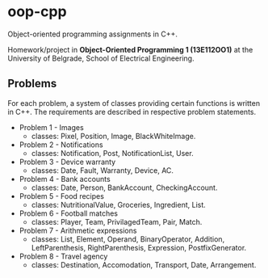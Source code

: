 # oop-cpp
Object-oriented programming assignments in C++.

Homework/project in **Object-Oriented Programming 1 (13E112OO1)** at the University of Belgrade, School of Electrical Engineering.

## Problems

For each problem, a system of classes providing certain functions is written in C++. The requirements are described in respective problem statements. 

* Problem 1 - Images
    * classes: Pixel, Position, Image, BlackWhiteImage.
* Problem 2 - Notifications
    * classes: Notification, Post, NotificationList, User.
* Problem 3 - Device warranty
    * classes: Date, Fault, Warranty, Device, AC.
* Problem 4 - Bank accounts
    * classes: Date, Person, BankAccount, CheckingAccount.
* Problem 5 - Food recipes
    * classes: NutritionalValue, Groceries, Ingredient, List.
* Problem 6 - Football matches
    * classes: Player, Team, PrivilagedTeam, Pair, Match.
* Problem 7 - Arithmetic expressions
    * classes: List, Element, Operand, BinaryOperator, Addition, LeftParenthesis, RightParenthesis, Expression, PostfixGenerator.
* Problem 8 - Travel agency
    * classes: Destination, Accomodation, Transport, Date, Arrangement.
